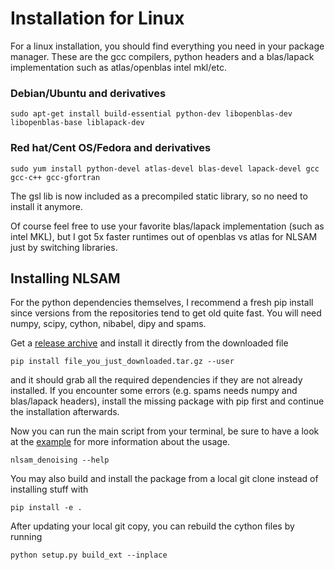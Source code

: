 # Installation for Linux

For a linux installation, you should find everything you need in your package manager.
These are the gcc compilers, python headers and a blas/lapack implementation such as atlas/openblas intel mkl/etc.

### Debian/Ubuntu and derivatives

```shell
sudo apt-get install build-essential python-dev libopenblas-dev libopenblas-base liblapack-dev
```

### Red hat/Cent OS/Fedora and derivatives

```shell
sudo yum install python-devel atlas-devel blas-devel lapack-devel gcc gcc-c++ gcc-gfortran
```

The gsl lib is now included as a precompiled static library, so no need to install it anymore.

Of course feel free to use your favorite blas/lapack implementation (such as intel MKL),
but I got 5x faster runtimes out of openblas vs atlas for NLSAM just by switching libraries.

## Installing NLSAM

For the python dependencies themselves, I recommend a fresh pip install since versions from the repositories tend to get old quite fast.
You will need numpy, scipy, cython, nibabel, dipy and spams.

Get a [release archive](https://github.com/samuelstjean/nlsam/releases) and install it directly from the downloaded file

```shell
pip install file_you_just_downloaded.tar.gz --user
```

and it should grab all the required dependencies if they are not already installed.
If you encounter some errors (e.g. spams needs numpy and blas/lapack headers), install the missing package with pip first and continue the installation afterwards.

Now you can run the main script from your terminal, be sure to have a look at the [example](https://github.com/samuelstjean/nlsam/tree/master/example) for more information about the usage.

```shell
nlsam_denoising --help
```

You may also build and install the package from a local git clone instead of installing stuff with

```shell
pip install -e .
```

After updating your local git copy, you can rebuild the cython files by running

```shell
python setup.py build_ext --inplace
```
